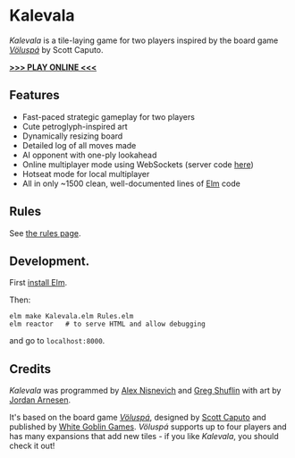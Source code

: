 # Kalevala

*Kalevala* is a tile-laying game for two players inspired by the board game _[
Völuspá](http://www.whitegoblingames.com/game/126/Vlusp)_ by Scott Caputo.

**[>>> PLAY ONLINE <<<](http://alexnisnevich.github.io/kalevala)**

## Features

- Fast-paced strategic gameplay for two players
- Cute petroglyph-inspired art
- Dynamically resizing board
- Detailed log of all moves made
- AI opponent with one-ply lookahead
- Online multiplayer mode using WebSockets (server code [here](https://github.com/neunenak/voluspa-server))
- Hotseat mode for local multiplayer
- All in only ~1500 clean, well-documented lines of [Elm](http://elm-lang.org) code

## Rules

See [the rules page](rules.md).

## Development.

First [install Elm](http://elm-lang.org/install).

Then:
```
elm make Kalevala.elm Rules.elm
elm reactor   # to serve HTML and allow debugging
```
and go to `localhost:8000`.

## Credits

*Kalevala* was programmed by [Alex Nisnevich](http://alex.nisnevich.com) and [Greg Shuflin](http://github.everydayimshuflin.com/) with art by [Jordan Arnesen](http://byjor.com/).

It's based on the board game _[
Völuspá](http://www.whitegoblingames.com/game/126/Vlusp)_, designed by [Scott Caputo](https://boardgamegeek.com/boardgamedesigner/8862/scott-caputo) and published by [White Goblin Games](http://www.whitegoblingames.com). _Völuspá_ supports up to four players and has many expansions that add new tiles - if you like *Kalevala*, you should check it out!
